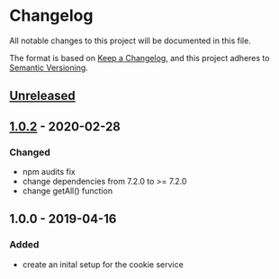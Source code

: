 # Changelog

All notable changes to this project will be documented in this file.

The format is based on [Keep a Changelog](https://keepachangelog.com/en/1.0.0/),
and this project adheres to [Semantic Versioning](https://semver.org/spec/v2.0.0.html).

## [Unreleased]

## [1.0.2] - 2020-02-28

### Changed

-   npm audits fix
-   change dependencies from 7.2.0 to >= 7.2.0
-   change getAll() function

## 1.0.0 - 2019-04-16

### Added

-   create an inital setup for the cookie service

[unreleased]: https://github.com/uniprank/ngx-cookie-service
[1.0.2]: https://github.com/uniprank/ngx-cookie-service/tree/1.0.2
